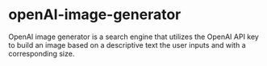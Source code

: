 # openAI-image-generator

OpenAI image generator is a search engine that utilizes the OpenAI API key to build an image based on a descriptive text the user inputs and with a corresponding size. 
